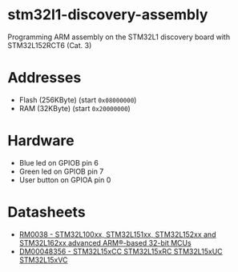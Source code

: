 # stm32l1-discovery-assembly

Programming ARM assembly on the STM32L1 discovery board with STM32L152RCT6 (Cat. 3)

# Addresses

* Flash (256KByte) (start `0x08000000`)
* RAM (32KByte) (start `0x20000000`)

# Hardware

* Blue led on GPIOB pin 6
* Green led on GPIOB pin 7
* User button on GPIOA pin 0

# Datasheets

* [RM0038 - STM32L100xx, STM32L151xx, STM32L152xx and STM32L162xx
 advanced ARM®-based 32-bit MCUs](http://www.st.com/content/ccc/resource/technical/document/reference_manual/cc/f9/93/b2/f0/82/42/57/CD00240193.pdf/files/CD00240193.pdf/jcr:content/translations/en.CD00240193.pdf)
* [DM00048356 - STM32L15xCC STM32L15xRC STM32L15xUC STM32L15xVC](http://www.st.com/content/ccc/resource/technical/document/datasheet/2a/6e/97/91/cd/c0/43/8b/DM00048356.pdf/files/DM00048356.pdf/jcr:content/translations/en.DM00048356.pdf)
